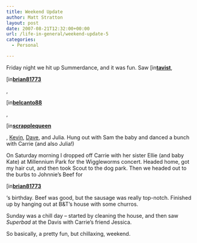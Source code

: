 ```yaml
---
title: Weekend Update
author: Matt Stratton
layout: post
date: 2007-08-21T12:32:00+00:00
url: /life-in-general/weekend-update-5
categories:
  - Personal

---
```

Friday night we hit up Summerdance, and it was fun. Saw [<img width="17" height="17" src="http://stat.livejournal.com/img/userinfo.gif" alt="[info]" style="border:0 none;vertical-align:bottom;" />][1][**tavist**][2], 

<div class="ljuser">
  <a href="http://brian81773.livejournal.com/profile"><img width="17" height="17" src="http://stat.livejournal.com/img/userinfo.gif" alt="[info]" style="border:0 none;vertical-align:bottom;" /></a><a href="http://brian81773.livejournal.com/"><b>brian81773</b></a>
</div>

, 

<div class="ljuser">
  <a href="http://belcanto88.livejournal.com/profile"><img width="17" height="17" src="http://stat.livejournal.com/img/userinfo.gif" alt="[info]" style="border:0 none;vertical-align:bottom;" /></a><a href="http://belcanto88.livejournal.com/"><b>belcanto88</b></a>
</div>

, 

<div class="ljuser">
  <a href="http://scrapplequeen.livejournal.com/profile"><img width="17" height="17" src="http://stat.livejournal.com/img/userinfo.gif" alt="[info]" style="border:0 none;vertical-align:bottom;" /></a><a href="http://scrapplequeen.livejournal.com/"><b>scrapplequeen</b></a>
</div>

, [Kevin][3], [Dave][4], and Julia. Hung out with Sam the baby and danced a bunch with Carrie (and also Julia!) 

On Saturday morning I dropped off Carrie with her sister Ellie (and baby Kate) at Millennium Park for the Wiggleworms concert. Headed home, got my hair cut, and then took Scout to the dog park. Then we headed out to the burbs to Johnnie&#8217;s Beef for 

<div class="ljuser">
  <a href="http://brian81773.livejournal.com/profile"><img width="17" height="17" src="http://stat.livejournal.com/img/userinfo.gif" alt="[info]" style="border:0 none;vertical-align:bottom;" /></a><a href="http://brian81773.livejournal.com/"><b>brian81773</b></a>
</div>

&#8216;s birthday. Beef was good, but the sausage was really top-notch. Finished up by hanging out at B&T&#8217;s house with some churros.

Sunday was a chill day &#8211; started by cleaning the house, and then saw _Superbad_ at the Davis with Carrie&#8217;s friend Jessica. 

So basically, a pretty fun, but chillaxing, weekend.

 [1]: http://tavist.livejournal.com/profile
 [2]: http://tavist.livejournal.com/
 [3]: http://www.kevinkmp.com
 [4]: http://www.lifeaslippy.com/blog